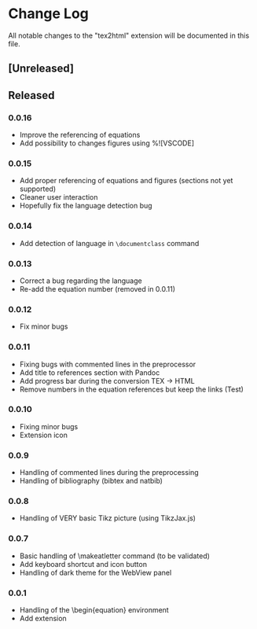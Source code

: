 # Change Log

All notable changes to the "tex2html" extension will be documented in this file.

## [Unreleased]



## Released

### 0.0.16

- Improve the referencing of equations
- Add possibility to changes figures using %![VSCODE]

### 0.0.15

- Add proper referencing of equations and figures (sections not yet supported)
- Cleaner user interaction
- Hopefully fix the language detection bug 

### 0.0.14

- Add detection of language in `\documentclass` command

### 0.0.13

- Correct a bug regarding the language
- Re-add the equation number (removed in 0.0.11)

### 0.0.12

- Fix minor bugs

### 0.0.11

- Fixing bugs with commented lines in the preprocessor
- Add title to references section with Pandoc
- Add progress bar during the conversion TEX -> HTML
- Remove numbers in the equation references but keep the links (Test)

### 0.0.10

- Fixing minor bugs
- Extension icon

### 0.0.9

- Handling of commented lines during the preprocessing
- Handling of bibliography (bibtex and natbib)

### 0.0.8

- Handling of VERY basic Tikz picture (using TikzJax.js)

### 0.0.7

- Basic handling of \makeatletter command (to be validated)
- Add keyboard shortcut and icon button
- Handling of dark theme for the WebView panel

### 0.0.1

- Handling of the \begin{equation} environment
- Add extension